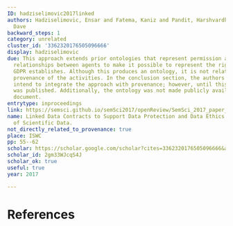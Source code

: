 ```yaml
---
ID: hadziselimovic2017linked
authors: Hadziselimovic, Ensar and Fatema, Kaniz and Pandit, Harshvardhan J and Lewis,
  Dave
backward_steps: 1
category: unrelated
cluster_id: '3362320176505096666'
display: hadziselimovic
due: This approach extends prior ontologies that represent permission and prohibition
  relationships between agents to make it possible to represent the rights as the
  GDPR establishes. Although this produces an ontology, it is not relating to the
  provenance of the activities. In the conclusion section, the authors affirm they
  intend to integrate the approach with provenance; however, until this review, nothing
  was published. Additionally, the ontology was not made publicly available in this
  document.
entrytype: inproceedings
link: https://semsci.github.io/semSci2017/openReview/SemSci_2017_paper_11.pdf
name: Linked Data Contracts to Support Data Protection and Data Ethics in the Sharing
  of Scientific Data.
not_directly_related_to_provenance: true
place: ISWC
pp: 55--62
scholar: https://scholar.google.com/scholar?cites=3362320176505096666&as_sdt=2005&sciodt=0,5&hl=en
scholar_id: 2gm33WJcqS4J
scholar_ok: true
useful: true
year: 2017

---
```


# References

